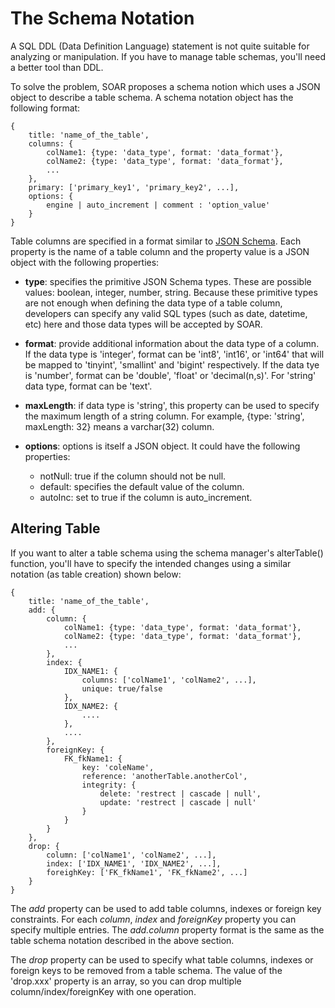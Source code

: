 The Schema Notation
===================

A SQL DDL (Data Definition Language) statement is not quite suitable for analyzing or manipulation. If you have to manage table schemas, you'll need a better tool than DDL.

To solve the problem, SOAR proposes a schema notion which uses a JSON object to describe a table schema. A schema notation object has the following format:

    {
        title: 'name_of_the_table',
        columns: {
            colName1: {type: 'data_type', format: 'data_format'},
            colName2: {type: 'data_type', format: 'data_format'},
            ...
        },
        primary: ['primary_key1', 'primary_key2', ...],
        options: {
        	engine | auto_increment | comment : 'option_value'
        }
    }
    
Table columns are specified in a format similar to [JSON Schema](http://json-schema.org). Each property is the name of a table column and the property value is a JSON object with the following properties:

+ **type**: specifies the primitive JSON Schema types. These are possible values: boolean, integer, number, string. Because these primitive types are not enough when defining the data type of a table column, developers can specify any valid SQL types (such as date, datetime, etc) here and those data types will be accepted by SOAR.

+ **format**: provide additional information about the data type of a column. If the data type is 'integer', format can be 'int8', 'int16', or 'int64' that will be mapped to 'tinyint', 'smallint' and 'bigint' respectively. If the data tye is 'number', format can be 'double', 'float' or 'decimal(n,s)'. For 'string' data type, format can be 'text'.

+ **maxLength**: if data type is 'string', this property can be used to specify the maximum length of a string column. For example, {type: 'string', maxLength: 32} means a varchar(32) column.

+ **options**: options is itself a JSON object. It could have the following properties:

  + notNull: true if the column should not be null.
  + default: specifies the default value of the column.
  + autoInc: set to true if the column is auto_increment.
  
## Altering Table
If you want to alter a table schema using the schema manager's alterTable() function, you'll have to specify the intended changes using a similar notation (as table creation) shown below:

    {
        title: 'name_of_the_table',
        add: {
        	column: {
        	    colName1: {type: 'data_type', format: 'data_format'},
                colName2: {type: 'data_type', format: 'data_format'},
                ...
        	},
        	index: {
        	    IDX_NAME1: {
        	        columns: ['colName1', 'colName2', ...],
        	        unique: true/false
        	    },
        	    IDX_NAME2: {
        	        ....
        	    },
        	    ....
        	},
        	foreignKey: {
        	    FK_fkName1: {
        	        key: 'coleName',
        	        reference: 'anotherTable.anotherCol',
        	        integrity: {
        	            delete: 'restrect | cascade | null',
        	            update: 'restrect | cascade | null'
        	        }
        	    }
        	}
        },
        drop: {
            column: ['colName1', 'colName2', ...],
            index: ['IDX_NAME1', 'IDX_NAME2', ...],
            foreighKey: ['FK_fkName1', 'FK_fkName2', ...]
        }
    }
    
The _add_ property can be used to add table columns, indexes or foreign key constraints. For each _column_, _index_ and _foreignKey_ property you can specify multiple entries. The _add.column_ property format is the same as the table schema notation described in the above section.

The _drop_ property can be used to specify what table columns, indexes or foreign keys to be removed from a table schema. The value of the 'drop.xxx' property is an array, so you can drop multiple column/index/foreignKey with one operation.
